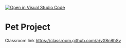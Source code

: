[![Open in Visual Studio Code](https://classroom.github.com/assets/open-in-vscode-f059dc9a6f8d3a56e377f745f24479a46679e63a5d9fe6f495e02850cd0d8118.svg)](https://classroom.github.com/online_ide?assignment_repo_id=7322534&assignment_repo_type=AssignmentRepo)
# Pet Project

Classroom link <https://classroom.github.com/a/vX8n8hSv>
